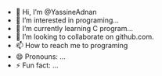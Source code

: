 - 👋 Hi, I’m @YassineAdnan
- 👀 I’m interested in programing...
- 🌱 I’m currently learning C program...
- 💞️ I’m looking to collaborate on github.com.
- 📫 How to reach me to programing 
- 😄 Pronouns: ...
- ⚡ Fun fact: ...

<!---
YassineAdnan/YassineAdnan is a ✨ special ✨ repository because its `README.md` (this file) appears on your GitHub profile.
You can click the Preview link to take a look at your changes.
--->
